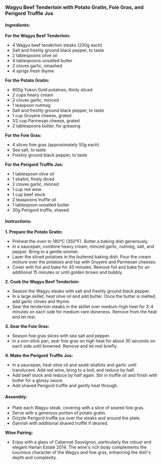 ### Wagyu Beef Tenderloin with Potato Gratin, Foie Gras, and Perigord Truffle Jus

#### Ingredients:

**For the Wagyu Beef Tenderloin:**
- 4 Wagyu beef tenderloin steaks (200g each)
- Salt and freshly ground black pepper, to taste
- 2 tablespoons olive oil
- 4 tablespoons unsalted butter
- 2 cloves garlic, smashed
- 4 sprigs fresh thyme

**For the Potato Gratin:**
- 800g Yukon Gold potatoes, thinly sliced
- 2 cups heavy cream
- 2 cloves garlic, minced
- 1 teaspoon nutmeg
- Salt and freshly ground black pepper, to taste
- 1 cup Gruyere cheese, grated
- 1/2 cup Parmesan cheese, grated
- 2 tablespoons butter, for greasing

**For the Foie Gras:**
- 4 slices foie gras (approximately 50g each)
- Sea salt, to taste
- Freshly ground black pepper, to taste

**For the Perigord Truffle Jus:**
- 1 tablespoon olive oil
- 1 shallot, finely diced
- 2 cloves garlic, minced
- 1 cup red wine
- 1 cup beef stock
- 2 teaspoons truffle oil
- 1 tablespoon unsalted butter
- 30g Perigord truffle, shaved

#### Instructions:

**1. Prepare the Potato Gratin:**
   - Preheat the oven to 180°C (350°F). Butter a baking dish generously.
   - In a saucepan, combine heavy cream, minced garlic, nutmeg, salt, and pepper. Bring to a gentle simmer.
   - Layer the sliced potatoes in the buttered baking dish. Pour the cream mixture over the potatoes and top with Gruyere and Parmesan cheeses.
   - Cover with foil and bake for 45 minutes. Remove foil and bake for an additional 15 minutes or until golden brown and bubbly.

**2. Cook the Wagyu Beef Tenderloin:**
   - Season the Wagyu steaks with salt and freshly ground black pepper.
   - In a large skillet, heat olive oil and add butter. Once the butter is melted, add garlic cloves and thyme.
   - Sear the tenderloin steaks in the skillet over medium-high heat for 3-4 minutes on each side for medium-rare doneness. Remove from the heat and let rest.

**3. Sear the Foie Gras:**
   - Season foie gras slices with sea salt and pepper.
   - In a non-stick pan, sear foie gras on high heat for about 30 seconds on each side until browned. Remove and let rest briefly.

**4. Make the Perigord Truffle Jus:**
   - In a saucepan, heat olive oil and sauté shallots and garlic until translucent. Add red wine, bring to a boil, and reduce by half.
   - Add beef stock and reduce by half again. Stir in truffle oil and finish with butter for a glossy sauce.
   - Add shaved Perigord truffle and gently heat through.

#### Assembly:
   - Plate each Wagyu steak, covering with a slice of seared foie gras.
   - Serve with a generous portion of potato gratin.
   - Drizzle Perigord truffle jus over the steaks and around the plate.
   - Garnish with additional shaved truffle if desired.

**Wine Pairing:**
- Enjoy with a glass of Cabernet Sauvignon, particularly the robust and elegant Harlan Estate 2014. The wine's rich body complements the luxurious character of the Wagyu and foie gras, enhancing the dish's depth and complexity.